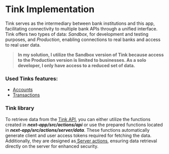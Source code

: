 # Tink Implementation

Tink serves as the intermediary between bank institutions and this app, facilitating connectivity to multiple bank APIs through a unified interface. Tink offers two types of data: _Sandbox_, for development and testing purposes, and _Production_, enabling connections to real banks and access to real user data.

> **In my solution, I utilize the Sandbox version of Tink because access to the Production version is limited to businesses. As a solo developer, I only have access to a reduced set of data.**

### Used Tinks features:

* [Accounts](accounts.md)
* [Transactions](transactions.md)

### Tink library

To retrieve data from the [Tink API](https://docs.tink.com/api-introduction), you can either utilize the functions created in _**next-app/src/actions/api**_ or use the prepared functions located in _**next-app/src/actions/server/data**_. These functions automatically generate client and user access tokens required for fetching the data. Additionally, they are designed as[ Server actions](https://nextjs.org/docs/app/building-your-application/data-fetching/server-actions-and-mutations), ensuring data retrieval directly on the server for enhanced security.

